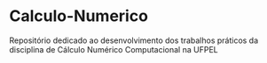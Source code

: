 # Calculo-Numerico
Repositório dedicado ao desenvolvimento dos trabalhos práticos da disciplina de Cálculo Numérico Computacional na UFPEL 
